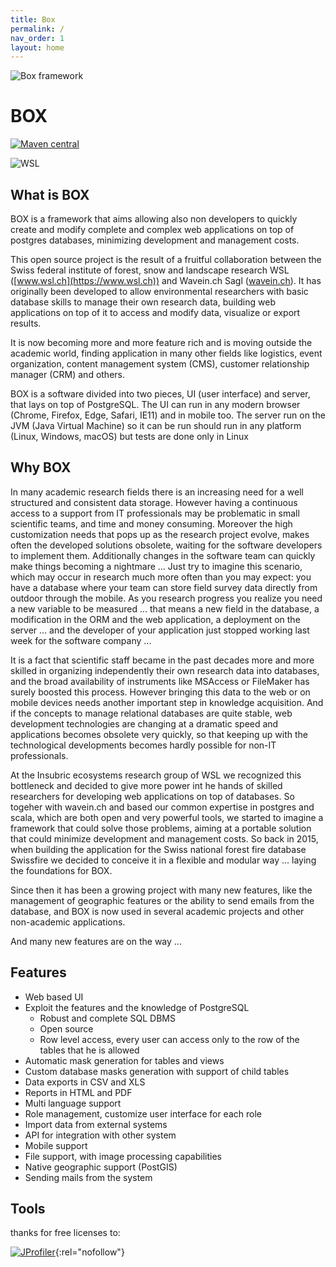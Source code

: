 ```yaml
---
title: Box
permalink: /
nav_order: 1
layout: home
---
```


![Box framework](/assets/images/logo.png)

# BOX

[![Maven central](https://flat.badgen.net/maven/v/maven-central/com.boxframework/box-server_2.13)](https://maven-badges.herokuapp.com/maven-central/com.boxframework/box-server_2.13)


![WSL](https://dms-media.wavein.ch/wi-dms/wsl_small.png)





## What is BOX
BOX is a framework that aims allowing also non developers to quickly create and modify complete and complex web applications on top of postgres databases, minimizing development and management costs.

This open source project is the result of a fruitful collaboration between the Swiss federal institute of forest, snow and landscape research WSL ([www.wsl.ch](https://www.wsl.ch)) and Wavein.ch Sagl ([wavein.ch](https://wavein.ch)). It has originally been developed to allow environmental researchers with basic database skills to manage their own research data, building web applications on top of it to access and modify data, visualize or export results.

It is now becoming more and more feature rich and is moving outside the academic world, finding application in many other fields like logistics, event organization, content management system (CMS), customer relationship manager (CRM) and others.


BOX is a software divided into two pieces, UI (user interface) and server, that lays on top of PostgreSQL. The UI can run in any modern browser (Chrome, Firefox, Edge, Safari, IE11) and in mobile too. The server run on the JVM (Java Virtual Machine) so it can be run should run in any platform (Linux, Windows, macOS) but tests are done only in Linux


## Why BOX

In many academic research fields there is an increasing need for a well structured and consistent data storage. However having a continuous access to a support from IT professionals may be problematic in small scientific teams, and time and money consuming. Moreover the high customization needs that pops up as the research project evolve, makes often the developed solutions obsolete, waiting for the software developers to implement them. Additionally changes in the software team can quickly make things becoming a nightmare ... Just try to imagine this scenario, which may occur in research much more often than you may expect: you have a database where your team can store field survey data directly from outdoor through the mobile. As you research progress you realize you need a new variable to be measured ... that means a new field in the database, a modification in the ORM and the web application, a deployment on the server ... and the developer of your application just stopped working last week for the software company ...

It is a fact that scientific staff became in the past decades more and more skilled in organizing independently their own research data into databases, and the broad availability of instruments like MSAccess or FileMaker has surely boosted this process. However bringing this data to the web or on mobile devices needs another important step in knowledge acquisition. And if the concepts to manage relational databases are quite stable, web development technologies are changing at a dramatic speed and applications becomes obsolete very quickly, so that keeping up with the technological developments becomes hardly possible for non-IT professionals.

At the Insubric ecosystems research group of WSL we recognized this bottleneck and decided to give more power int he hands of skilled researchers for developing web applications on top of databases. So togeher with wavein.ch and based our common expertise in postgres and scala, which are both open and very powerful tools, we started to imagine a framework that could solve those problems, aiming at a portable solution that could minimize development and management costs.  So back in 2015, when building the application for the Swiss national forest fire database Swissfire we decided to conceive it in a flexible and modular way ... laying the foundations for BOX.

Since then it has been a growing project with many new features, like the management of geographic features or the ability to send emails from the database, and BOX is now used in several academic projects and other non-academic applications.

And many new features are on the way ...

## Features

* Web based UI
* Exploit the features and the knowledge of PostgreSQL
    * Robust and complete SQL DBMS
    * Open source
    * Row level access, every user can access only to the row of the tables that he is allowed 
* Automatic mask generation for tables and views
* Custom database masks generation with support of child tables
* Data exports in CSV and XLS
* Reports in HTML and PDF
* Multi language support
* Role management, customize user interface for each role
* Import data from external systems
* API for integration with other system
* Mobile support
* File support, with image processing capabilities
* Native geographic support (PostGIS)
* Sending mails from the system

## Tools

thanks for free licenses to:

[![JProfiler](https://www.ej-technologies.com/images/product_banners/jprofiler_medium.png)](https://www.ej-technologies.com/products/jprofiler/overview.html){:rel="nofollow"}



